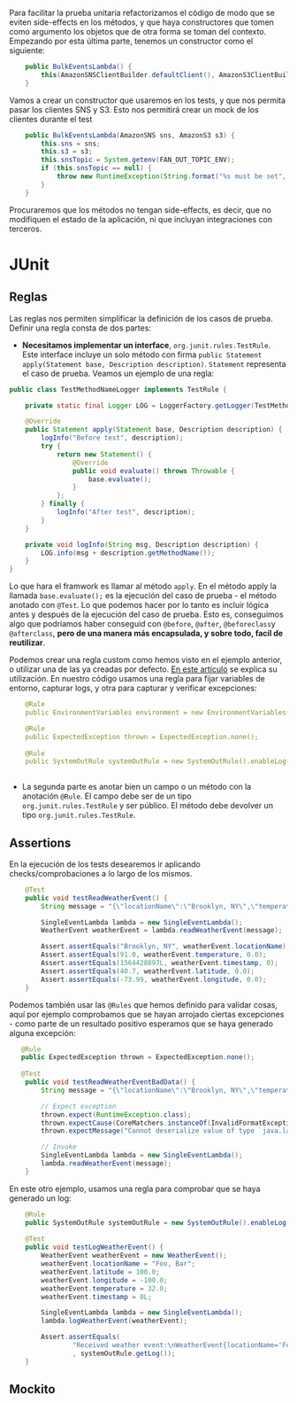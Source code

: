 Para facilitar la prueba unitaria refactorizamos el código de modo que se eviten side-effects en los métodos, y que haya constructores que tomen como argumento los objetos que de otra forma se toman del contexto. Empezando por esta última parte, tenemos un constructor como el siguiente:

```java
    public BulkEventsLambda() {
        this(AmazonSNSClientBuilder.defaultClient(), AmazonS3ClientBuilder.defaultClient());
    }
```

Vamos a crear un constructor que usaremos en los tests, y que nos permita pasar los clientes SNS y S3. Esto nos permitirá crear un mock de los clientes durante el test

```java
    public BulkEventsLambda(AmazonSNS sns, AmazonS3 s3) {
        this.sns = sns;
        this.s3 = s3;
        this.snsTopic = System.getenv(FAN_OUT_TOPIC_ENV);
        if (this.snsTopic == null) {
            throw new RuntimeException(String.format("%s must be set", FAN_OUT_TOPIC_ENV));
        }
    }
```

Procuraremos que los métodos no tengan side-effects, es decir, que no modifiquen el estado de la aplicación, ni que incluyan integraciones con terceros.

# JUnit

## Reglas

Las reglas nos permiten simplificar la definición de los casos de prueba. Definir una regla consta de dos partes:

- __Necesitamos implementar un interface__, `org.junit.rules.TestRule`. Este interface incluye un solo método con firma `public Statement apply(Statement base, Description description)`. `Statement` representa el caso de prueba. Veamos un ejemplo de una regla:


```java
public class TestMethodNameLogger implements TestRule {

    private static final Logger LOG = LoggerFactory.getLogger(TestMethodNameLogger.class);

    @Override
    public Statement apply(Statement base, Description description) {
        logInfo("Before test", description);
        try {
            return new Statement() {
                @Override
                public void evaluate() throws Throwable {
                    base.evaluate();
                }
            };
        } finally {
            logInfo("After test", description);
        }
    }

    private void logInfo(String msg, Description description) {
        LOG.info(msg + description.getMethodName());
    }
}
```

Lo que hara el framwork es llamar al método `apply`. En el método apply la llamada `base.evaluate();` es la ejecución del caso de prueba - el método anotado con `@Test`. Lo que podemos hacer por lo tanto es incluir lógica antes y después de la ejecución del caso de prueba. Esto es, conseguimos algo que podríamos haber conseguid con `@before`, `@after`, `@beforeclass`y `@afterclass`, __pero de una manera más encapsulada, y sobre todo, facíl de reutilizar__.

Podemos crear una regla custom como hemos visto en el ejemplo anterior, o utilizar una de las ya creadas por defecto. [En este artículo](https://www.baeldung.com/junit-4-rules) se explica su utilización. En nuestro código usamos una regla para fijar variables de entorno, capturar logs, y otra para capturar y verificar excepciones:

```yaml
    @Rule
    public EnvironmentVariables environment = new EnvironmentVariables();

    @Rule
    public ExpectedException thrown = ExpectedException.none();
    
    @Rule
    public SystemOutRule systemOutRule = new SystemOutRule().enableLog().muteForSuccessfulTests();
    
```

- La segunda parte es anotar bien un campo o un método con la anotación `@Rule`. El campo debe ser de un tipo `org.junit.rules.TestRule` y ser público. El método debe devolver un tipo `org.junit.rules.TestRule`.

## Assertions

En la ejecución de los tests desearemos ir aplicando checks/comprobaciones a lo largo de los mismos. 

```java
    @Test
    public void testReadWeatherEvent() {
        String message = "{\"locationName\":\"Brooklyn, NY\",\"temperature\":91.0,\"timestamp\":1564428897,\"longitude\":-73.99,\"latitude\":40.7}";

        SingleEventLambda lambda = new SingleEventLambda();
        WeatherEvent weatherEvent = lambda.readWeatherEvent(message);

        Assert.assertEquals("Brooklyn, NY", weatherEvent.locationName);
        Assert.assertEquals(91.0, weatherEvent.temperature, 0.0);
        Assert.assertEquals(1564428897L, weatherEvent.timestamp, 0);
        Assert.assertEquals(40.7, weatherEvent.latitude, 0.0);
        Assert.assertEquals(-73.99, weatherEvent.longitude, 0.0);
    }
```

Podemos también usar las `@Rules` que hemos definido para validar cosas, aquí por ejemplo comprobamos que se hayan arrojado ciertas excepciones - como parte de un resultado positivo esperamos que se haya generado alguna excepción:


```java
   @Rule
   public ExpectedException thrown = ExpectedException.none();
    
   @Test
    public void testReadWeatherEventBadData() {
        String message = "{\"locationName\":\"Brooklyn, NY\",\"temperature\":91.0,\"timestamp\":\"Wrong data type\",\"longitude\":-73.99,\"latitude\":40.7}";

        // Expect exception
        thrown.expect(RuntimeException.class);
        thrown.expectCause(CoreMatchers.instanceOf(InvalidFormatException.class));
        thrown.expectMessage("Cannot deserialize value of type `java.lang.Long` from String \"Wrong data type\": not a valid Long value");

        // Invoke
        SingleEventLambda lambda = new SingleEventLambda();
        lambda.readWeatherEvent(message);
    }
```

En este otro ejemplo, usamos una regla para comprobar que se haya generado un log:

```java
    @Rule
    public SystemOutRule systemOutRule = new SystemOutRule().enableLog().muteForSuccessfulTests()
    
	@Test
    public void testLogWeatherEvent() {
        WeatherEvent weatherEvent = new WeatherEvent();
        weatherEvent.locationName = "Foo, Bar";
        weatherEvent.latitude = 100.0;
        weatherEvent.longitude = -100.0;
        weatherEvent.temperature = 32.0;
        weatherEvent.timestamp = 0L;

        SingleEventLambda lambda = new SingleEventLambda();
        lambda.logWeatherEvent(weatherEvent);

        Assert.assertEquals(
                "Received weather event:\nWeatherEvent{locationName='Foo, Bar', temperature=32.0, timestamp=0, longitude=-100.0, latitude=100.0}\n"
                , systemOutRule.getLog());
    }
```

## Mockito

